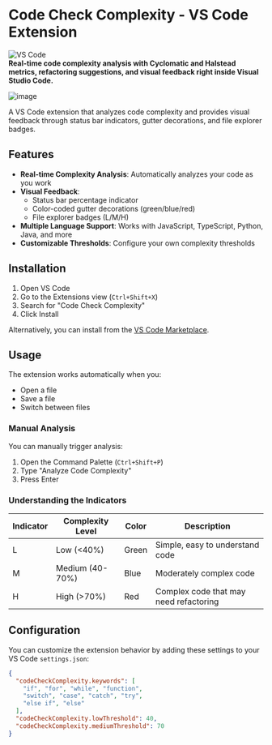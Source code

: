 # Code Check Complexity - VS Code Extension
![VS Code](https://img.shields.io/badge/VS%20Code-Extension-blue)  
**Real-time code complexity analysis with Cyclomatic and Halstead metrics, refactoring suggestions, and visual feedback right inside Visual Studio Code.**

![image](https://github.com/user-attachments/assets/b2fa8086-68e3-41b0-abe8-05a75f517289)


A VS Code extension that analyzes code complexity and provides visual feedback through status bar indicators, gutter decorations, and file explorer badges.

## Features

- **Real-time Complexity Analysis**: Automatically analyzes your code as you work
- **Visual Feedback**:
  - Status bar percentage indicator
  - Color-coded gutter decorations (green/blue/red)
  - File explorer badges (L/M/H)
- **Multiple Language Support**: Works with JavaScript, TypeScript, Python, Java, and more
- **Customizable Thresholds**: Configure your own complexity thresholds

## Installation

1. Open VS Code
2. Go to the Extensions view (`Ctrl+Shift+X`)
3. Search for "Code Check Complexity"
4. Click Install

Alternatively, you can install from the [VS Code Marketplace](https://marketplace.visualstudio.com/items?itemName=yourname.code-check-complexity).

## Usage

The extension works automatically when you:
- Open a file
- Save a file
- Switch between files

### Manual Analysis

You can manually trigger analysis:
1. Open the Command Palette (`Ctrl+Shift+P`)
2. Type "Analyze Code Complexity"
3. Press Enter

### Understanding the Indicators

| Indicator | Complexity Level | Color | Description |
|-----------|------------------|-------|-------------|
| L | Low (<40%) | Green | Simple, easy to understand code |
| M | Medium (40-70%) | Blue | Moderately complex code |
| H | High (>70%) | Red | Complex code that may need refactoring |

## Configuration

You can customize the extension behavior by adding these settings to your VS Code `settings.json`:

```json
{
  "codeCheckComplexity.keywords": [
    "if", "for", "while", "function", 
    "switch", "case", "catch", "try",
    "else if", "else"
  ],
  "codeCheckComplexity.lowThreshold": 40,
  "codeCheckComplexity.mediumThreshold": 70
}
